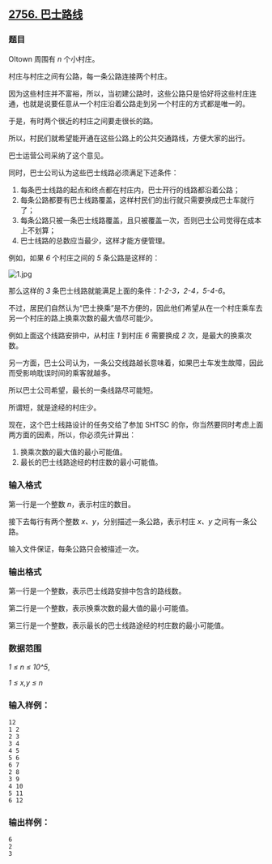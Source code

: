 ## [2756. 巴士路线](https://www.acwing.com/problem/content/2758/)

### 题目

OItown 周围有 *n* 个小村庄。

村庄与村庄之间有公路，每一条公路连接两个村庄。

因为这些村庄并不富裕，所以，当初建公路时，这些公路只是恰好将这些村庄连通，也就是说要任意从一个村庄沿着公路走到另一个村庄的方式都是唯一的。

于是，有时两个很近的村庄之间要走很长的路。

所以，村民们就希望能开通在这些公路上的公共交通路线，方便大家的出行。

巴士运营公司采纳了这个意见。

同时，巴士公司认为这些巴士线路必须满足下述条件：

1. 每条巴士线路的起点和终点都在村庄内，巴士开行的线路都沿着公路；
2. 每条公路都要有巴士线路覆盖，这样村民们的出行就只需要换成巴士车就行了；
3. 每条公路只被一条巴士线路覆盖，且只被覆盖一次，否则巴士公司觉得在成本上不划算；
4. 巴士线路的总数应当最少，这样才能方便管理。

例如，如果 *6* 个村庄之间的 *5* 条公路是这样的：

 ![1.jpg](https://cdn.acwing.com/media/article/image/2020/11/05/19_7bbcc47a1f-1.jpg)

那么这样的 *3* 条巴士线路就能满足上面的条件：*1-2-3，2-4，5-4-6*。

不过，居民们自然认为“巴士换乘”是不方便的，因此他们希望从在一个村庄乘车去另一个村庄的路上换乘次数的最大值尽可能少。

例如上面这个线路安排中，从村庄 *1* 到村庄 *6* 需要换成 *2* 次，是最大的换乘次数。

另一方面，巴士公司认为，一条公交线路越长意味着，如果巴士车发生故障，因此而受影响耽误时间的乘客就越多。

所以巴士公司希望，最长的一条线路尽可能短。

所谓短，就是途经的村庄少。

现在，这个巴士线路设计的任务交给了参加 SHTSC 的你，你当然要同时考虑上面两方面的因素，所以，你必须先计算出：

1. 换乘次数的最大值的最小可能值。
2. 最长的巴士线路途经的村庄数的最小可能值。

### 输入格式

第一行是一个整数 *n*，表示村庄的数目。

接下去每行有两个整数 *x、y*，分别描述一条公路，表示村庄 *x、y* 之间有一条公路。

输入文件保证，每条公路只会被描述一次。

### 输出格式

第一行是一个整数，表示巴士线路安排中包含的路线数。

第二行是一个整数，表示换乘次数的最大值的最小可能值。

第三行是一个整数，表示最长的巴士线路途经的村庄数的最小可能值。

### 数据范围

*1 ≤ n ≤ 10^5*,

*1 ≤ x,y ≤ n*

### 输入样例：

```
12
1 2
2 3
3 4
4 5
5 6
6 7
2 8
3 9
4 10
5 11
6 12
```

### 输出样例：

```
6
2
3
```
